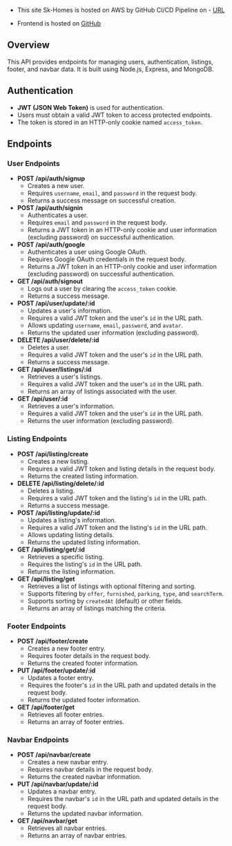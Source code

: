 - This site Sk-Homes is hosted on AWS by GitHub CI/CD Pipeline on - [URL](http://13.49.67.115/)

- Frontend is hosted on [GitHub](https://github.com/Satyam2192/Sk-Homes)

## Overview

This API provides endpoints for managing users, authentication, listings, footer, and navbar data. It is built using Node.js, Express, and MongoDB.

## Authentication

- **JWT (JSON Web Token)** is used for authentication.
- Users must obtain a valid JWT token to access protected endpoints.
- The token is stored in an HTTP-only cookie named `access_token`.

## Endpoints

### User Endpoints

- **POST /api/auth/signup**
  - Creates a new user.
  - Requires `username`, `email`, and `password` in the request body.
  - Returns a success message on successful creation.
- **POST /api/auth/signin**
  - Authenticates a user.
  - Requires `email` and `password` in the request body.
  - Returns a JWT token in an HTTP-only cookie and user information (excluding password) on successful authentication.
- **POST /api/auth/google**
  - Authenticates a user using Google OAuth.
  - Requires Google OAuth credentials in the request body.
  - Returns a JWT token in an HTTP-only cookie and user information (excluding password) on successful authentication.
- **GET /api/auth/signout**
  - Logs out a user by clearing the `access_token` cookie.
  - Returns a success message.
- **POST /api/user/update/:id**
  - Updates a user's information.
  - Requires a valid JWT token and the user's `id` in the URL path.
  - Allows updating `username`, `email`, `password`, and `avatar`.
  - Returns the updated user information (excluding password).
- **DELETE /api/user/delete/:id**
  - Deletes a user.
  - Requires a valid JWT token and the user's `id` in the URL path.
  - Returns a success message.
- **GET /api/user/listings/:id**
  - Retrieves a user's listings.
  - Requires a valid JWT token and the user's `id` in the URL path.
  - Returns an array of listings associated with the user.
- **GET /api/user/:id**
  - Retrieves a user's information.
  - Requires a valid JWT token and the user's `id` in the URL path.
  - Returns the user information (excluding password).

### Listing Endpoints

- **POST /api/listing/create**
  - Creates a new listing.
  - Requires a valid JWT token and listing details in the request body.
  - Returns the created listing information.
- **DELETE /api/listing/delete/:id**
  - Deletes a listing.
  - Requires a valid JWT token and the listing's `id` in the URL path.
  - Returns a success message.
- **POST /api/listing/update/:id**
  - Updates a listing's information.
  - Requires a valid JWT token and the listing's `id` in the URL path.
  - Allows updating listing details.
  - Returns the updated listing information.
- **GET /api/listing/get/:id**
  - Retrieves a specific listing.
  - Requires the listing's `id` in the URL path.
  - Returns the listing information.
- **GET /api/listing/get**
  - Retrieves a list of listings with optional filtering and sorting.
  - Supports filtering by `offer`, `furnished`, `parking`, `type`, and `searchTerm`.
  - Supports sorting by `createdAt` (default) or other fields.
  - Returns an array of listings matching the criteria.

### Footer Endpoints

- **POST /api/footer/create**
  - Creates a new footer entry.
  - Requires footer details in the request body.
  - Returns the created footer information.
- **PUT /api/footer/update/:id**
  - Updates a footer entry.
  - Requires the footer's `id` in the URL path and updated details in the request body.
  - Returns the updated footer information.
- **GET /api/footer/get**
  - Retrieves all footer entries.
  - Returns an array of footer entries.

### Navbar Endpoints

- **POST /api/navbar/create**
  - Creates a new navbar entry.
  - Requires navbar details in the request body.
  - Returns the created navbar information.
- **PUT /api/navbar/update/:id**
  - Updates a navbar entry.
  - Requires the navbar's `id` in the URL path and updated details in the request body.
  - Returns the updated navbar information.
- **GET /api/navbar/get**
  - Retrieves all navbar entries.
  - Returns an array of navbar entries.

